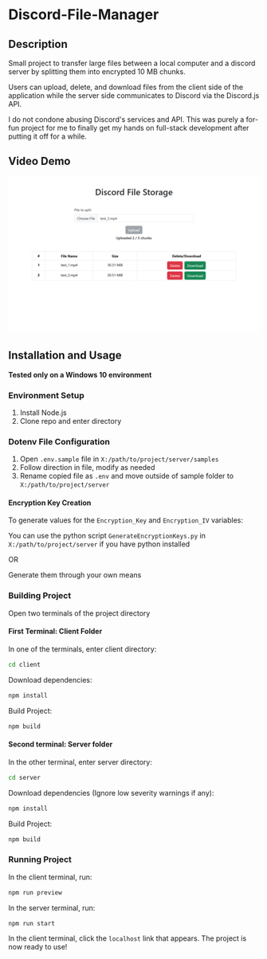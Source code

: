 # Discord-File-Manager

## Description

Small project to transfer large files between a local computer and a discord server by splitting them into encrypted 10 MB chunks.

Users can upload, delete, and download files from the client side of the application while the server side communicates to Discord via the Discord.js API.

I do not condone abusing Discord's services and API. This was purely a for-fun project for me to finally get my hands on full-stack development after putting it off for a while.

## Video Demo

[![Video Demo](./assets/uploading.png)](./assets/demo.mp4)

## Installation and Usage

**Tested only on a Windows 10 environment**

### Environment Setup

1. Install Node.js
2. Clone repo and enter directory

### Dotenv File Configuration

1. Open `.env.sample` file in `X:/path/to/project/server/samples`
2. Follow direction in file, modify as needed
3. Rename copied file as `.env` and move outside of sample folder to `X:/path/to/project/server`

#### Encryption Key Creation

To generate values for the `Encryption_Key` and `Encryption_IV` variables:

You can use the python script `GenerateEncryptionKeys.py` in `X:/path/to/project/server` if you have python installed

OR

Generate them through your own means

### Building Project

Open two terminals of the project directory

#### First Terminal: Client Folder

In one of the terminals, enter client directory:

```bash
cd client
```

Download dependencies:

```bash
npm install
```

Build Project:

```bash
npm build
```

#### Second terminal: Server folder

In the other terminal, enter server directory:

```bash
cd server
```

Download dependencies (Ignore low severity warnings if any):

```bash
npm install
```

Build Project:

```bash
npm build
```

### Running Project

In the client terminal, run:

```bash
npm run preview
```

In the server terminal, run:

```bash
npm run start
```

In the client terminal, click the `localhost` link that appears. The project is now ready to use!

